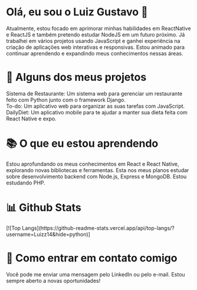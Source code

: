 <h1>Olá, eu sou o Luiz Gustavo 👋</h1>
Atualmente, estou focado em aprimorar minhas habilidades em ReactNative e ReactJS e também pretendo estudar NodeJS em um futuro próximo. Já trabalhei em vários projetos usando JavaScript e ganhei experiência na criação de aplicações web interativas e responsivas. Estou animado para continuar aprendendo e expandindo meus conhecimentos nessas áreas.

<h1>🚀 Alguns dos meus projetos</h1>
Sistema de Restaurante: Um sistema web para gerenciar um restaurante feito com Python junto com o framework Django. </br>
To-do: Um aplicativo web para organizar as suas tarefas com JavaScript. </br>
DailyDiet: Um aplicativo mobile para te ajudar a manter sua dieta feita com React Native e expo. </br>

<h1>📚 O que eu estou aprendendo</h1>
Estou aprofundando os meus conhecimentos em React e React Native, explorando novas bibliotecas e ferramentas.
Esta nos meus planos estudar sobre desenvolvimento backend com Node.js, Express e MongoDB.
Estou estudando PHP.

<h1>📊 Github Stats</h1>
[![Top Langs](https://github-readme-stats.vercel.app/api/top-langs/?username=Luizz14&hide=python)]
<h1>💬 Como entrar em contato comigo</h1>
Você pode me enviar uma mensagem pelo LinkedIn ou pelo e-mail. Estou sempre aberto a novas oportunidades!

